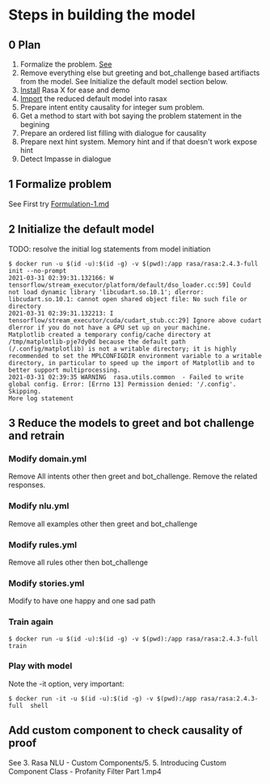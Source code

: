 # Steps in building the model

## 0 Plan

1. Formalize the problem. [See](Formulation-1.md)
1. Remove everything else but greeting and bot_challenge based artifiacts from the model. See Initialize the default model section below.
1. [Install](rasaxInstall/setup.md) Rasa X for ease and demo
1. [Import](rasaxInstall/import.md) the reduced default model into rasax
1. Prepare intent entity causality for integer sum problem.
1. Get a method to start with bot saying the problem statement in the begining
1. Prepare an ordered list filling with dialogue for causality
1. Prepare next hint system. Memory hint and if that doesn't work expose hint
1. Detect Impasse in dialogue

## 1 Formalize problem 

See First try [Formulation-1.md](Formulation-1.md)

## 2 Initialize the default model

TODO: resolve the initial log statements from model initiation

```
$ docker run -u $(id -u):$(id -g) -v $(pwd):/app rasa/rasa:2.4.3-full init --no-prompt
2021-03-31 02:39:31.132166: W tensorflow/stream_executor/platform/default/dso_loader.cc:59] Could not load dynamic library 'libcudart.so.10.1'; dlerror: libcudart.so.10.1: cannot open shared object file: No such file or directory
2021-03-31 02:39:31.132213: I tensorflow/stream_executor/cuda/cudart_stub.cc:29] Ignore above cudart dlerror if you do not have a GPU set up on your machine.
Matplotlib created a temporary config/cache directory at /tmp/matplotlib-pje7dy0d because the default path (/.config/matplotlib) is not a writable directory; it is highly recommended to set the MPLCONFIGDIR environment variable to a writable directory, in particular to speed up the import of Matplotlib and to better support multiprocessing.
2021-03-31 02:39:35 WARNING  rasa.utils.common  - Failed to write global config. Error: [Errno 13] Permission denied: '/.config'. Skipping.
More log statement
```

## 3 Reduce the models to greet and bot challenge and retrain

### Modify domain.yml

Remove All intents other then greet and bot_challenge.
Remove the related responses.

### Modify nlu.yml

Remove all examples other then greet and bot_challenge

### Modify rules.yml

Remove all rules other then bot_challenge

### Modify stories.yml

Modify to have one happy and one sad path

### Train again

```
$ docker run -u $(id -u):$(id -g) -v $(pwd):/app rasa/rasa:2.4.3-full train
```

### Play with model

Note the -it option, very important:

```
$ docker run -it -u $(id -u):$(id -g) -v $(pwd):/app rasa/rasa:2.4.3-full  shell
```

## Add custom component to check causality of proof

See 3. Rasa NLU - Custom Components/5. 5. Introducing Custom Component Class - Profanity Filter Part 1.mp4